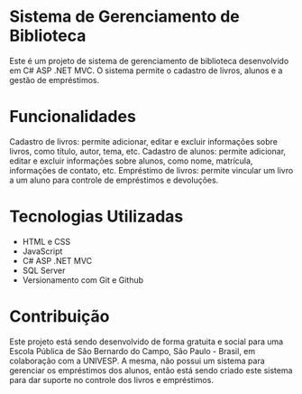 # Sistema de Gerenciamento de Biblioteca
Este é um projeto de sistema de gerenciamento de biblioteca desenvolvido em C# ASP .NET MVC. O sistema permite o cadastro de livros, alunos e a gestão de empréstimos.

# Funcionalidades
Cadastro de livros: permite adicionar, editar e excluir informações sobre livros, como título, autor, tema, etc.
Cadastro de alunos: permite adicionar, editar e excluir informações sobre alunos, como nome, matrícula, informações de contato, etc.
Empréstimo de livros: permite vincular um livro a um aluno para controle de empréstimos e devoluções.

# Tecnologias Utilizadas
- HTML e CSS
- JavaScript
- C# ASP .NET MVC
- SQL Server
- Versionamento com Git e Github

# Contribuição
Este projeto está sendo desenvolvido de forma gratuita e social para uma Escola Pública de São Bernardo do Campo, São Paulo - Brasil, em colaboração com a UNIVESP. A mesma, não possui um sistema para gerenciar os empréstimos dos alunos, então está sendo criado este sistema para dar suporte no controle dos livros e empréstimos.
